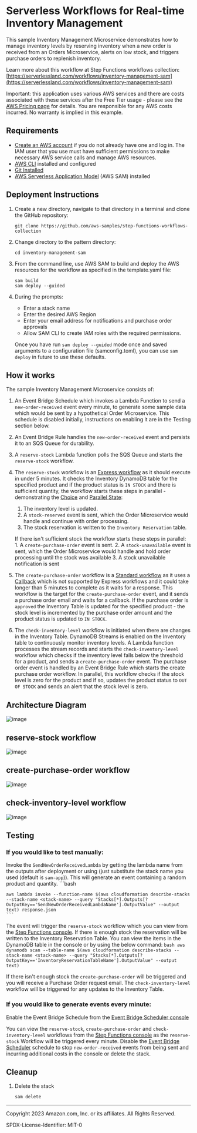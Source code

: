 # Serverless Workflows for Real-time Inventory Management

This sample Inventory Management Microservice demonstrates how to manage inventory levels by reserving inventory when a new order is received from an Orders Microservice, alerts on low stock, and triggers purchase orders to replenish inventory.

Learn more about this workflow at Step Functions workflows collection:  [https://serverlessland.com/workflows/inventory-management-sam](https://serverlessland.com/workflows/inventory-management-sam)

Important: this application uses various AWS services and there are costs associated with these services after the Free Tier usage - please see the [AWS Pricing page](https://aws.amazon.com/pricing/) for details. You are responsible for any AWS costs incurred. No warranty is implied in this example.

## Requirements

* [Create an AWS account](https://portal.aws.amazon.com/gp/aws/developer/registration/index.html) if you do not already have one and log in. The IAM user that you use must have sufficient permissions to make necessary AWS service calls and manage AWS resources.
* [AWS CLI](https://docs.aws.amazon.com/cli/latest/userguide/install-cliv2.html) installed and configured
* [Git Installed](https://git-scm.com/book/en/v2/Getting-Started-Installing-Git)
* [AWS Serverless Application Model](https://docs.aws.amazon.com/serverless-application-model/latest/developerguide/serverless-sam-cli-install.html) (AWS SAM) installed

## Deployment Instructions

1. Create a new directory, navigate to that directory in a terminal and clone the GitHub repository:
    ``` 
    git clone https://github.com/aws-samples/step-functions-workflows-collection
    ```
1. Change directory to the pattern directory:
    ```
    cd inventory-management-sam
    ```
1. From the command line, use AWS SAM to build and deploy the AWS resources for the workflow as specified in the template.yaml file:
    ```
    sam build
    sam deploy --guided
    ```
1. During the prompts:
    * Enter a stack name
    * Enter the desired AWS Region
    * Enter your email address for notifications and purchase order approvals
    * Allow SAM CLI to create IAM roles with the required permissions.

    Once you have run `sam deploy --guided` mode once and saved arguments to a configuration file (samconfig.toml), you can use `sam deploy` in future to use these defaults.

## How it works

The sample Inventory Management Microservice consists of:
1. An Event Bridge Schedule which invokes a Lambda Function to send a `new-order-received` event every minute, to generate some sample data which would be sent by a hypothetical Order Microservice. This schedule is disabled initially, instructions on enabling it are in the Testing section below.
2. An Event Bridge Rule handles the `new-order-received` event and persists it to an SQS Queue for durability. 
3. A `reserve-stock` Lambda function polls the SQS Queue and starts the `reserve-stock` workflow. 
4. The `reserve-stock` workflow is an [Express workflow](https://docs.aws.amazon.com/step-functions/latest/dg/concepts-standard-vs-express.html) as it should execute in under 5 minutes. It checks the Inventory DynamoDB table for the specified product and if the product status is `IN STOCK` and there is sufficient quantity, the workflow starts these steps in parallel - demonstrating the [Choice](https://docs.aws.amazon.com/step-functions/latest/dg/amazon-states-language-choice-state.html) and [Parallel State](https://docs.aws.amazon.com/step-functions/latest/dg/amazon-states-language-parallel-state.html):
    1. The inventory level is updated.
    2. A `stock-reserved` event is sent, which the Order Microservice would handle and continue with order processing.
    3. The stock reservation is written to the `Inventory Reservation` table. 

    If there isn't sufficient stock the workflow starts these steps in parallel:
        1. A `create-purchase-order` event is sent.
        2. A `stock-unavailable` event is sent, which the Order Microservice would handle and hold order processing until the stock was available
        3. A stock unavailable notification is sent
    
5. The `create-purchase-order` workflow is a [Standard workflow](https://docs.aws.amazon.com/step-functions/latest/dg/concepts-standard-vs-express.html) as it uses a [Callback](https://docs.aws.amazon.com/step-functions/latest/dg/connect-to-resource.html#connect-wait-token) which is not supported by Express workflows and it could take longer than 5 minutes to complete as it waits for a response. This workflow is the target for the `create-purchase-order` event, and it sends a purchase order email and waits for a callback. If the purchase order is `approved` the Inventory Table is updated for the specified product - the stock level is incremented by the purchase order amount and the product status is updated to `IN STOCK`.

6. The `check-inventory-level` workflow is initiated when there are changes in the Inventory Table. DynamoDB Streams is enabled on the Inventory table to continuously monitor inventory levels. A Lambda function processes the stream records and starts the `check-inventory-level` workflow which checks if the inventory level falls below the threshold for a product, and sends a `create-purchase-order` event. The purchase order event is handled by an Event Bridge Rule which starts the create purchase order workflow. In parallel, this workflow checks if the stock level is zero for the product and if so, updates the product status to `OUT OF STOCK` and sends an alert that the stock level is zero.

## Architecture Diagram
![image](./resources/inventory-management.png)

## reserve-stock workflow
![image](./resources/reserve-stock-statemachine.png)

## create-purchase-order workflow
![image](./resources/create-purchase-order-statemachine.png)

## check-inventory-level workflow
![image](./resources/check-inventory-level-statemachine.png)

## Testing

### If you would like to test manually:
Invoke the `SendNewOrderReceivedLambda` by getting the lambda name from the outputs after deployment or using (just substitute the stack name you used (default is `sam-app`)). This will generate an event containing a random product and quantity.
    ```bash
    
    aws lambda invoke --function-name $(aws cloudformation describe-stacks --stack-name <stack-name> --query "Stacks[*].Outputs[?OutputKey=='SendNewOrderReceivedLambdaName'].OutputValue" --output text) response.json
    ```
The event will trigger the `reserve-stock` workflow which you can view from the [Step Functions console](https://console.aws.amazon.com/states/home). If there is enough stock the reservation will be written to the Inventory Reservation Table. You can view the items in the DynamoDB table in the console or by using the below command:
    ```bash
    aws dynamodb scan --table-name $(aws cloudformation describe-stacks --stack-name <stack-name> --query "Stacks[*].Outputs[?OutputKey=='InventoryReservationTableName'].OutputValue" --output text)
    ```

If there isn't enough stock the `create-purchase-order` will be triggered and you will receive a Purchase Order request email. The `check-inventory-level` workflow will be triggered for any updates to the Inventory Table.


### If you would like to generate events every minute:
Enable the Event Bridge Schedule from the [Event Bridge Scheduler console](https://us-west-2.console.aws.amazon.com/scheduler/home)

You can view the `reserve-stock`, `create-purchase-order` and `check-inventory-level` workflows from the [Step Functions console](https://console.aws.amazon.com/states/home) as the `reserve-stock` Workflow will be triggered every minute. Disable the [Event Bridge Scheduler](https://us-west-2.console.aws.amazon.com/scheduler/home) schedule to stop `new-order-received` events from being sent and incurring additional costs in the console or delete the stack.


## Cleanup
 
1. Delete the stack
    ```bash
    sam delete
    ```
----
Copyright 2023 Amazon.com, Inc. or its affiliates. All Rights Reserved.

SPDX-License-Identifier: MIT-0
